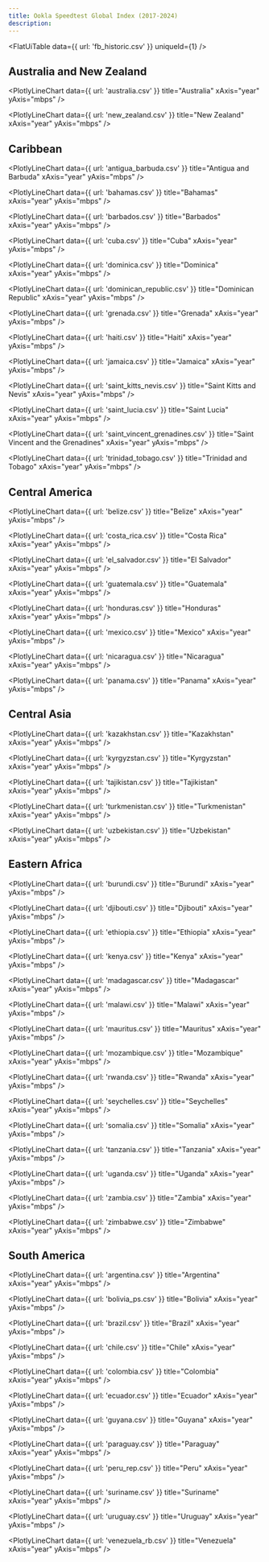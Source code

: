 ```yaml
---
title: Ookla Speedtest Global Index (2017-2024)
description: 
---
```


<FlatUiTable
  data={{
    url: 'fb_historic.csv'
  }}
  uniqueId={1}
/>

## Australia and New Zealand

<PlotlyLineChart
  data={{
    url: 'australia.csv'
  }}
  title="Australia"
  xAxis="year"
  yAxis="mbps"
/>

<PlotlyLineChart
  data={{
    url: 'new_zealand.csv'
  }}
  title="New Zealand"
  xAxis="year"
  yAxis="mbps"
/>

## Caribbean

<PlotlyLineChart
  data={{
    url: 'antigua_barbuda.csv'
  }}
  title="Antigua and Barbuda"
  xAxis="year"
  yAxis="mbps"
/>

<PlotlyLineChart
  data={{
    url: 'bahamas.csv'
  }}
  title="Bahamas"
  xAxis="year"
  yAxis="mbps"
/>

<PlotlyLineChart
  data={{
    url: 'barbados.csv'
  }}
  title="Barbados"
  xAxis="year"
  yAxis="mbps"
/>

<PlotlyLineChart
  data={{
    url: 'cuba.csv'
  }}
  title="Cuba"
  xAxis="year"
  yAxis="mbps"
/>

<PlotlyLineChart
  data={{
    url: 'dominica.csv'
  }}
  title="Dominica"
  xAxis="year"
  yAxis="mbps"
/>

<PlotlyLineChart
  data={{
    url: 'dominican_republic.csv'
  }}
  title="Dominican Republic"
  xAxis="year"
  yAxis="mbps"
/>

<PlotlyLineChart
  data={{
    url: 'grenada.csv'
  }}
  title="Grenada"
  xAxis="year"
  yAxis="mbps"
/>

<PlotlyLineChart
  data={{
    url: 'haiti.csv'
  }}
  title="Haiti"
  xAxis="year"
  yAxis="mbps"
/>

<PlotlyLineChart
  data={{
    url: 'jamaica.csv'
  }}
  title="Jamaica"
  xAxis="year"
  yAxis="mbps"
/>

<PlotlyLineChart
  data={{
    url: 'saint_kitts_nevis.csv'
  }}
  title="Saint Kitts and Nevis"
  xAxis="year"
  yAxis="mbps"
/>

<PlotlyLineChart
  data={{
    url: 'saint_lucia.csv'
  }}
  title="Saint Lucia"
  xAxis="year"
  yAxis="mbps"
/>

<PlotlyLineChart
  data={{
    url: 'saint_vincent_grenadines.csv'
  }}
  title="Saint Vincent and the Grenadines"
  xAxis="year"
  yAxis="mbps"
/>

<PlotlyLineChart
  data={{
    url: 'trinidad_tobago.csv'
  }}
  title="Trinidad and Tobago"
  xAxis="year"
  yAxis="mbps"
/>

## Central America

<PlotlyLineChart
  data={{
    url: 'belize.csv'
  }}
  title="Belize"
  xAxis="year"
  yAxis="mbps"
/>

<PlotlyLineChart
  data={{
    url: 'costa_rica.csv'
  }}
  title="Costa Rica"
  xAxis="year"
  yAxis="mbps"
/>

<PlotlyLineChart
  data={{
    url: 'el_salvador.csv'
  }}
  title="El Salvador"
  xAxis="year"
  yAxis="mbps"
/>

<PlotlyLineChart
  data={{
    url: 'guatemala.csv'
  }}
  title="Guatemala"
  xAxis="year"
  yAxis="mbps"
/>

<PlotlyLineChart
  data={{
    url: 'honduras.csv'
  }}
  title="Honduras"
  xAxis="year"
  yAxis="mbps"
/>

<PlotlyLineChart
  data={{
    url: 'mexico.csv'
  }}
  title="Mexico"
  xAxis="year"
  yAxis="mbps"
/>

<PlotlyLineChart
  data={{
    url: 'nicaragua.csv'
  }}
  title="Nicaragua"
  xAxis="year"
  yAxis="mbps"
/>

<PlotlyLineChart
  data={{
    url: 'panama.csv'
  }}
  title="Panama"
  xAxis="year"
  yAxis="mbps"
/>

## Central Asia

<PlotlyLineChart
  data={{
    url: 'kazakhstan.csv'
  }}
  title="Kazakhstan"
  xAxis="year"
  yAxis="mbps"
/>

<PlotlyLineChart
  data={{
    url: 'kyrgyzstan.csv'
  }}
  title="Kyrgyzstan"
  xAxis="year"
  yAxis="mbps"
/>

<PlotlyLineChart
  data={{
    url: 'tajikistan.csv'
  }}
  title="Tajikistan"
  xAxis="year"
  yAxis="mbps"
/>

<PlotlyLineChart
  data={{
    url: 'turkmenistan.csv'
  }}
  title="Turkmenistan"
  xAxis="year"
  yAxis="mbps"
/>

<PlotlyLineChart
  data={{
    url: 'uzbekistan.csv'
  }}
  title="Uzbekistan"
  xAxis="year"
  yAxis="mbps"
/>

## Eastern Africa

<PlotlyLineChart
  data={{
    url: 'burundi.csv'
  }}
  title="Burundi"
  xAxis="year"
  yAxis="mbps"
/>

<PlotlyLineChart
  data={{
    url: 'djibouti.csv'
  }}
  title="Djibouti"
  xAxis="year"
  yAxis="mbps"
/>

<PlotlyLineChart
  data={{
    url: 'ethiopia.csv'
  }}
  title="Ethiopia"
  xAxis="year"
  yAxis="mbps"
/>

<PlotlyLineChart
  data={{
    url: 'kenya.csv'
  }}
  title="Kenya"
  xAxis="year"
  yAxis="mbps"
/>

<PlotlyLineChart
  data={{
    url: 'madagascar.csv'
  }}
  title="Madagascar"
  xAxis="year"
  yAxis="mbps"
/>

<PlotlyLineChart
  data={{
    url: 'malawi.csv'
  }}
  title="Malawi"
  xAxis="year"
  yAxis="mbps"
/>

<PlotlyLineChart
  data={{
    url: 'mauritus.csv'
  }}
  title="Mauritus"
  xAxis="year"
  yAxis="mbps"
/>

<PlotlyLineChart
  data={{
    url: 'mozambique.csv'
  }}
  title="Mozambique"
  xAxis="year"
  yAxis="mbps"
/>

<PlotlyLineChart
  data={{
    url: 'rwanda.csv'
  }}
  title="Rwanda"
  xAxis="year"
  yAxis="mbps"
/>

<PlotlyLineChart
  data={{
    url: 'seychelles.csv'
  }}
  title="Seychelles"
  xAxis="year"
  yAxis="mbps"
/>

<PlotlyLineChart
  data={{
    url: 'somalia.csv'
  }}
  title="Somalia"
  xAxis="year"
  yAxis="mbps"
/>

<PlotlyLineChart
  data={{
    url: 'tanzania.csv'
  }}
  title="Tanzania"
  xAxis="year"
  yAxis="mbps"
/>

<PlotlyLineChart
  data={{
    url: 'uganda.csv'
  }}
  title="Uganda"
  xAxis="year"
  yAxis="mbps"
/>

<PlotlyLineChart
  data={{
    url: 'zambia.csv'
  }}
  title="Zambia"
  xAxis="year"
  yAxis="mbps"
/>

<PlotlyLineChart
  data={{
    url: 'zimbabwe.csv'
  }}
  title="Zimbabwe"
  xAxis="year"
  yAxis="mbps"
/>

## South America

<PlotlyLineChart
  data={{
    url: 'argentina.csv'
  }}
  title="Argentina"
  xAxis="year"
  yAxis="mbps"
/>

<PlotlyLineChart
  data={{
    url: 'bolivia_ps.csv'
  }}
  title="Bolivia"
  xAxis="year"
  yAxis="mbps"
/>

<PlotlyLineChart
  data={{
    url: 'brazil.csv'
  }}
  title="Brazil"
  xAxis="year"
  yAxis="mbps"
/>

<PlotlyLineChart
  data={{
    url: 'chile.csv'
  }}
  title="Chile"
  xAxis="year"
  yAxis="mbps"
/>

<PlotlyLineChart
  data={{
    url: 'colombia.csv'
  }}
  title="Colombia"
  xAxis="year"
  yAxis="mbps"
/>

<PlotlyLineChart
  data={{
    url: 'ecuador.csv'
  }}
  title="Ecuador"
  xAxis="year"
  yAxis="mbps"
/>

<PlotlyLineChart
  data={{
    url: 'guyana.csv'
  }}
  title="Guyana"
  xAxis="year"
  yAxis="mbps"
/>

<PlotlyLineChart
  data={{
    url: 'paraguay.csv'
  }}
  title="Paraguay"
  xAxis="year"
  yAxis="mbps"
/>

<PlotlyLineChart
  data={{
    url: 'peru_rep.csv'
  }}
  title="Peru"
  xAxis="year"
  yAxis="mbps"
/>

<PlotlyLineChart
  data={{
    url: 'suriname.csv'
  }}
  title="Suriname"
  xAxis="year"
  yAxis="mbps"
/>

<PlotlyLineChart
  data={{
    url: 'uruguay.csv'
  }}
  title="Uruguay"
  xAxis="year"
  yAxis="mbps"
/>

<PlotlyLineChart
  data={{
    url: 'venezuela_rb.csv'
  }}
  title="Venezuela"
  xAxis="year"
  yAxis="mbps"
/>
